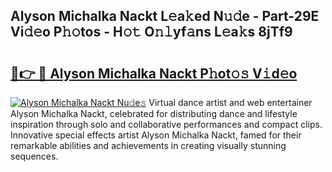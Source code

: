 ## Alyson Michalka Nackt L𝚎a𝚔ed N𝚞𝚍e - Part-29E Vi𝚍𝚎o P𝚑𝚘tos - H𝚘𝚝 O𝚗𝚕yf𝚊ns L𝚎a𝚔s 8jTf9

# <h2><a href="http://kfeskx7.oniu.top/?m=Alyson+Michalka+Nackt">🔗👉 🔴 Alyson Michalka Nackt P𝚑ot𝚘𝚜 V𝚒d𝚎o</a></h2>

[![Alyson Michalka Nackt Nu𝚍e𝚜](https://i.imgur.com/0qMVB7G.gif)](http://kfeskx7.oniu.top/?m=Alyson+Michalka+Nackt)
Virtual dance artist and web entertainer Alyson Michalka Nackt, celebrated for distributing dance and lifestyle inspiration through solo and collaborative performances and compact clips. Innovative special effects artist Alyson Michalka Nackt, famed for their remarkable abilities and achievements in creating visually stunning sequences.  
